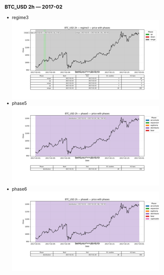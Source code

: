 ### BTC_USD 2h — 2017-02

- regime3
![BTC_USD_2h_regime3_2017-02_phase_price.png](outputs/fourier/phase_monthly/BTC_USD/2h/2017/2017-02/BTC_USD_2h_regime3_2017-02_phase_price.png)
- phase5
![BTC_USD_2h_phase5_2017-02_phase_price.png](outputs/fourier/phase_monthly/BTC_USD/2h/2017/2017-02/BTC_USD_2h_phase5_2017-02_phase_price.png)
- phase6
![BTC_USD_2h_phase6_2017-02_phase_price.png](outputs/fourier/phase_monthly/BTC_USD/2h/2017/2017-02/BTC_USD_2h_phase6_2017-02_phase_price.png)